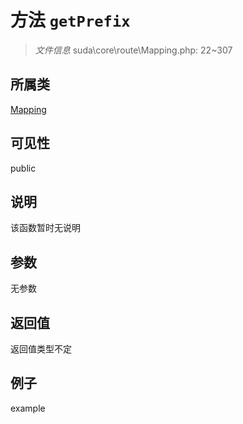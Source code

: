 # 方法 `getPrefix`



> *文件信息* suda\core\route\Mapping.php: 22~307

## 所属类 

[Mapping](../Mapping.md)

## 可见性

 public 

## 说明

该函数暂时无说明


## 参数


无参数


## 返回值

返回值类型不定


## 例子

example